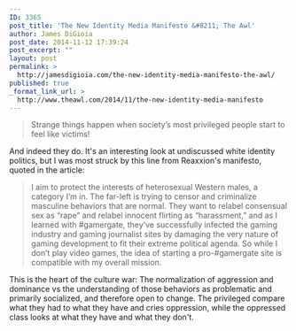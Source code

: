 ```yaml
---
ID: 3365
post_title: 'The New Identity Media Manifesto &#8211; The Awl'
author: James DiGioia
post_date: 2014-11-12 17:39:24
post_excerpt: ""
layout: post
permalink: >
  http://jamesdigioia.com/the-new-identity-media-manifesto-the-awl/
published: true
_format_link_url: >
  http://www.theawl.com/2014/11/the-new-identity-media-manifesto
---
```

> Strange things happen when society’s most privileged people start to feel like victims!

And indeed they do. It's an interesting look at undiscussed white identity politics, but I was most struck by this line from Reaxxion's manifesto, quoted in the article:

> I aim to protect the interests of heterosexual Western males, a category I’m in. The far-left is trying to censor and criminalize masculine behaviors that are normal. They want to relabel consensual sex as “rape” and relabel innocent flirting as “harassment,” and as I learned with #gamergate, they’ve successfully infected the gaming industry and gaming journalist sites by damaging the very nature of gaming development to fit their extreme political agenda. So while I don’t play video games, the idea of starting a pro-#gamergate site is compatible with my overall mission.

This is the heart of the culture war: The normalization of aggression and dominance vs the understanding of those behaviors as problematic and primarily socialized, and therefore open to change. The privileged compare what they had to what they have and cries oppression, while the oppressed class looks at what they have and what they don't.